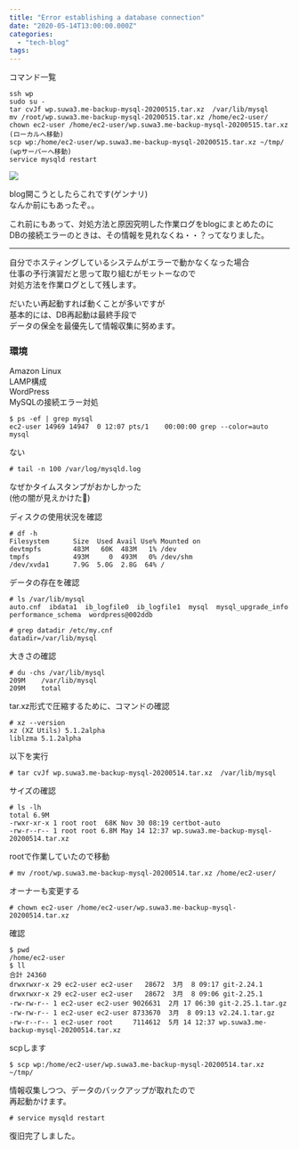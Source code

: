 ```yaml
---
title: "Error establishing a database connection"
date: "2020-05-14T13:00:00.000Z"
categories: 
  - "tech-blog"
tags: 
---
```


コマンド一覧

```
ssh wp
sudo su -
tar cvJf wp.suwa3.me-backup-mysql-20200515.tar.xz  /var/lib/mysql
mv /root/wp.suwa3.me-backup-mysql-20200515.tar.xz /home/ec2-user/
chown ec2-user /home/ec2-user/wp.suwa3.me-backup-mysql-20200515.tar.xz
(ローカルへ移動)
scp wp:/home/ec2-user/wp.suwa3.me-backup-mysql-20200515.tar.xz ~/tmp/
(wpサーバーへ移動)
service mysqld restart
```

![](/images/スクリーンショット-2020-05-14-21.07.22.png)

blog開こうとしたらこれです(ゲンナリ)  
なんか前にもあったぞ。。

これ前にもあって、対処方法と原因究明した作業ログをblogにまとめたのに  
DBの接続エラーのときは、その情報を見れなくね・・？ってなりました。

* * *

自分でホスティングしているシステムがエラーで動かなくなった場合  
仕事の予行演習だと思って取り組むがモットーなので  
対処方法を作業ログとして残します。

だいたい再起動すれば動くことが多いですが  
基本的には、DB再起動は最終手段で  
データの保全を最優先して情報収集に努めます。

### 環境

Amazon Linux  
LAMP構成  
WordPress  
MySQLの接続エラー対処

```
$ ps -ef | grep mysql
ec2-user 14969 14947  0 12:07 pts/1    00:00:00 grep --color=auto mysql
```

ない

```
# tail -n 100 /var/log/mysqld.log
```

なぜかタイムスタンプがおかしかった  
(他の闇が見えかけた🙈)

ディスクの使用状況を確認

```
# df -h
Filesystem      Size  Used Avail Use% Mounted on
devtmpfs        483M   60K  483M   1% /dev
tmpfs           493M     0  493M   0% /dev/shm
/dev/xvda1      7.9G  5.0G  2.8G  64% /
```

データの存在を確認

```
# ls /var/lib/mysql
auto.cnf  ibdata1  ib_logfile0  ib_logfile1  mysql  mysql_upgrade_info  performance_schema  wordpress@002ddb
```

```
# grep datadir /etc/my.cnf
datadir=/var/lib/mysql
```

大きさの確認

```
# du -chs /var/lib/mysql
209M    /var/lib/mysql
209M    total
```

tar.xz形式で圧縮するために、コマンドの確認

```
# xz --version
xz (XZ Utils) 5.1.2alpha
liblzma 5.1.2alpha
```

以下を実行

```
# tar cvJf wp.suwa3.me-backup-mysql-20200514.tar.xz  /var/lib/mysql
```

サイズの確認

```
# ls -lh
total 6.9M
-rwxr-xr-x 1 root root  68K Nov 30 08:19 certbot-auto
-rw-r--r-- 1 root root 6.8M May 14 12:37 wp.suwa3.me-backup-mysql-20200514.tar.xz
```

rootで作業していたので移動

```
# mv /root/wp.suwa3.me-backup-mysql-20200514.tar.xz /home/ec2-user/
```

オーナーも変更する

```
# chown ec2-user /home/ec2-user/wp.suwa3.me-backup-mysql-20200514.tar.xz
```

確認

```
$ pwd
/home/ec2-user
$ ll
合計 24360
drwxrwxr-x 29 ec2-user ec2-user   28672  3月  8 09:17 git-2.24.1
drwxrwxr-x 29 ec2-user ec2-user   28672  3月  8 09:06 git-2.25.1
-rw-rw-r-- 1 ec2-user ec2-user 9026631  2月 17 06:30 git-2.25.1.tar.gz
-rw-rw-r-- 1 ec2-user ec2-user 8733670  3月  8 09:13 v2.24.1.tar.gz
-rw-r--r-- 1 ec2-user root     7114612  5月 14 12:37 wp.suwa3.me-backup-mysql-20200514.tar.xz
```

scpします

```
$ scp wp:/home/ec2-user/wp.suwa3.me-backup-mysql-20200514.tar.xz ~/tmp/
```

情報収集しつつ、データのバックアップが取れたので  
再起動かけます。

```
# service mysqld restart
```

復旧完了しました。
